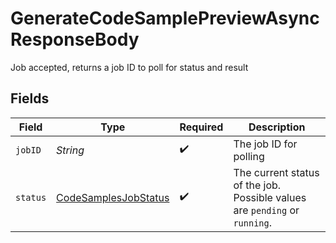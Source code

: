 # GenerateCodeSamplePreviewAsyncResponseBody

Job accepted, returns a job ID to poll for status and result


## Fields

| Field                                                                      | Type                                                                       | Required                                                                   | Description                                                                |
| -------------------------------------------------------------------------- | -------------------------------------------------------------------------- | -------------------------------------------------------------------------- | -------------------------------------------------------------------------- |
| `jobID`                                                                    | *String*                                                                   | :heavy_check_mark:                                                         | The job ID for polling                                                     |
| `status`                                                                   | [CodeSamplesJobStatus](../../models/shared/CodeSamplesJobStatus.md)        | :heavy_check_mark:                                                         | The current status of the job. Possible values are `pending` or `running`. |